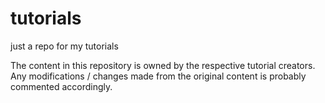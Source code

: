 # tutorials 
just a repo for my tutorials 

The content in this repository is owned by the respective tutorial creators. 
Any modifications / changes made from the original content is probably commented accordingly.
